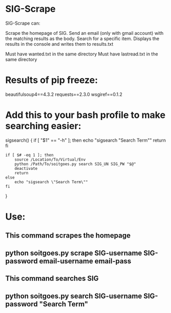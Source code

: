 SIG-Scrape
=========
SIG-Scrape can:

Scrape the homepage of SIG.  Send an email (only with gmail account) with the matching results as the body.
Search for a specific item.  Displays the results in the console and writes them to results.txt

Must have wanted.txt in the same directory
Must have lastread.txt in the same directory


Results of pip freeze:
=========
beautifulsoup4==4.3.2
requests==2.3.0
wsgiref==0.1.2

Add this to your bash profile to make searching easier:
=========
sigsearch() { 
    if [ "$1" == "-h" ]; then
        echo "sigsearch \"Search Term\""
        return
    fi
    
    if [ $# -eq 1 ]; then
        source /Location/To/Virtual/Env
        python /Path/To/soitgoes.py search SIG_UN SIG_PW "$@"
        deactivate
        return
    else
        echo "sigsearch \"Search Term\""
    fi
}

Use:
=========
This command scrapes the homepage
--
python soitgoes.py scrape SIG-username SIG-password email-username email-pass
--

This command searches SIG
--
python soitgoes.py search SIG-username SIG-password "Search Term"
--